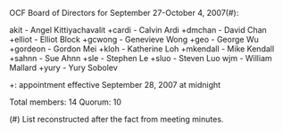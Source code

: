 OCF Board of Directors for September 27-October 4, 2007(#):

akit - Angel Kittiyachavalit
+cardi - Calvin Ardi
+dmchan - David Chan
+elliot - Elliot Block
+gcwong - Genevieve Wong
+geo - George Wu
+gordeon - Gordon Mei
+kloh - Katherine Loh
+mkendall - Mike Kendall
+sahnn - Sue Ahnn
+sle - Stephen Le
+sluo - Steven Luo
wjm - William Mallard
+yury - Yury Sobolev

+: appointment effective September 28, 2007 at midnight

Total members: 14
Quorum: 10

(#) List reconstructed after the fact from meeting minutes.
